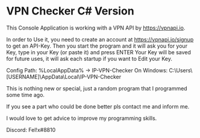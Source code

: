 # VPN Checker C# Version

This Console Application is working with a VPN API by https://vpnapi.io.

In order to Use it, you need to create an account at https://vpnapi.io/signup to get an API-Key.
Then you start the program and it will ask you for your Key, type in your Key (or paste it) and press ENTER
Your Key will be saved for future uses, it will ask each startup if you want to Edit your Key.

Config Path: %LocalAppData% -> IP-VPN-Checker
On Windows: C:\Users\\[USERNAME]\AppData\Local\IP-VPN-Checker

This is nothing new or special, just a random program that I programmed some time ago.

If you see a part who could be done better pls contact me and inform me.

I would love to get advice to improve my programming skills. 

Discord: Fel!x#8810
